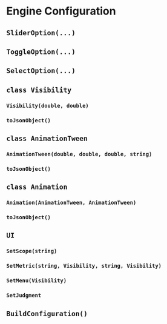 # Engine Configuration

## `SliderOption(...)`

## `ToggleOption(...)`

## `SelectOption(...)`

## `class Visibility`

### `Visibility(double, double)`

### `toJsonObject()`

## `class AnimationTween`

### `AnimationTween(double, double, double, string)`

### `toJsonObject()`

## `class Animation`

### `Animation(AnimationTween, AnimationTween)`

### `toJsonObject()`

## `UI`

### `SetScope(string)`

### `SetMetric(string, Visibility, string, Visibility)`

### `SetMenu(Visibility)`

### `SetJudgment`

## `BuildConfiguration()`